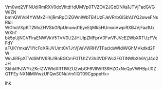 Vm0wd2VFNUdiRmRXV0doVlltdHdUMVp0TVZOV2JGbDNXa1JTVjFadGVGWlZN
bmhQWVd4YWMxZHVjRmRpClZGWnlWbTB4UzFJeVRrbGlSbVJYQ2sweFNsRldi
WGhoVXpKT2MxZHVSbGRpUmxwd1EyeEtjMk5HUmxoVwpiRXBJVjFaa1UxWXhT
bk5pUjNCVFlraENWVkV5TVV0U2JHUlpZMFprV0FwVFJVcEZWbXRTUzFVeFdY
aFUKYmxaV1lYcFdXRlJVUmt0V1JrVjVaVWRHVTFacldsWldiWGhMVkdkd2FW
WnJiRFpXTVdSM1V6RlJlRnBGCmFGTUtZV3h3VDFWc2FGTlNWbXh6VjJ4d2JH
SkhkRFJWYkZKelZWWldXRTlWZUZwbGF6VllWR3RHZGxNeQpVWHBpU0ZGTFEy
NXNiMWwzUFQwS0NuVm1lQT09CgppeHk=

lhk